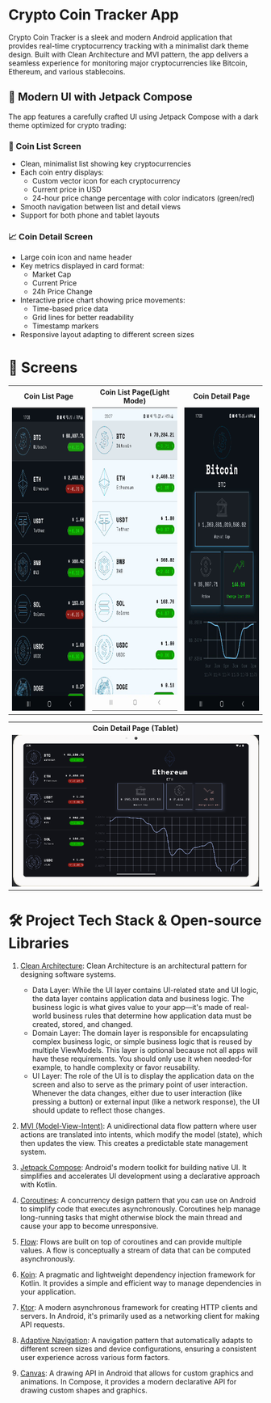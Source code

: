 # Crypto Coin Tracker App
Crypto Coin Tracker is a sleek and modern Android application that provides real-time cryptocurrency tracking with a minimalist dark theme design. Built with Clean Architecture and MVI pattern, the app delivers a seamless experience for monitoring major cryptocurrencies like Bitcoin, Ethereum, and various stablecoins.

## 🎨 Modern UI with Jetpack Compose

The app features a carefully crafted UI using Jetpack Compose with a dark theme optimized for crypto trading:

### 📱 Coin List Screen
* Clean, minimalist list showing key cryptocurrencies
* Each coin entry displays:
  * Custom vector icon for each cryptocurrency
  * Current price in USD
  * 24-hour price change percentage with color indicators (green/red)
* Smooth navigation between list and detail views
* Support for both phone and tablet layouts

### 📈 Coin Detail Screen
* Large coin icon and name header
* Key metrics displayed in card format:
  * Market Cap
  * Current Price
  * 24h Price Change
* Interactive price chart showing price movements:
  * Time-based price data
  * Grid lines for better readability
  * Timestamp markers
* Responsive layout adapting to different screen sizes

# 📱 Screens

<table>
  <tr>
    <th>Coin List Page</th>
    <th>Coin List Page(Light Mode)</th>
    <th>Coin Detail Page</th>
  </tr>
  <tr>
    <td><img src="pages/price_list_phone.png" width="300" height="600"/></td>
    <td><img src="pages/price_list_light_mode.png" width="300" height="600"/></td>
    <td><img src="pages/price_detail_phone.png" width="300" height="600"/></td>
  </tr>
</table>

<table>
  <tr>
      <th>Coin Detail Page (Tablet)</th>
  </tr>
  <tr>
   <td><img src="pages/price_detail_tablet_dark_mod.png" width="700" height="300"/></td>
  </tr>
</table>

# 🛠️ Project Tech Stack & Open-source Libraries

1. [Clean Architecture](https://blog.cleancoder.com/uncle-bob/2012/08/13/the-clean-architecture.html): Clean Architecture is an architectural pattern for designing software systems.
   - Data Layer: While the UI layer contains UI-related state and UI logic, the data layer contains application data and business logic. The business logic is what gives value to your app—it's made of real-world business rules that determine how application data must be created, stored, and changed.
   - Domain Layer: The domain layer is responsible for encapsulating complex business logic, or simple business logic that is reused by multiple ViewModels. This layer is optional because not all apps will have these requirements. You should only use it when needed-for example, to handle complexity or favor reusability.
   - UI Layer: The role of the UI is to display the application data on the screen and also to serve as the primary point of user interaction. Whenever the data changes, either due to user interaction (like pressing a button) or external input (like a network response), the UI should update to reflect those changes.

2. [MVI (Model-View-Intent)](https://medium.com/@mohammedkhudair57/mvi-architecture-pattern-in-android-0046bf9b8a2e): A unidirectional data flow pattern where user actions are translated into intents, which modify the model (state), which then updates the view. This creates a predictable state management system.

3. [Jetpack Compose](https://developer.android.com/jetpack/compose): Android's modern toolkit for building native UI. It simplifies and accelerates UI development using a declarative approach with Kotlin.

4. [Coroutines](https://developer.android.com/kotlin/coroutines): A concurrency design pattern that you can use on Android to simplify code that executes asynchronously. Coroutines help manage long-running tasks that might otherwise block the main thread and cause your app to become unresponsive.

5. [Flow](https://developer.android.com/kotlin/flow): Flows are built on top of coroutines and can provide multiple values. A flow is conceptually a stream of data that can be computed asynchronously.

6. [Koin](https://insert-koin.io/): A pragmatic and lightweight dependency injection framework for Kotlin. It provides a simple and efficient way to manage dependencies in your application.

7. [Ktor](https://ktor.io/): A modern asynchronous framework for creating HTTP clients and servers. In Android, it's primarily used as a networking client for making API requests.

8. [Adaptive Navigation](https://developer.android.com/develop/ui/compose/layouts/adaptive/build-adaptive-navigation): A navigation pattern that automatically adapts to different screen sizes and device configurations, ensuring a consistent user experience across various form factors.

9. [Canvas](https://developer.android.com/develop/ui/compose/graphics/draw/overview): A drawing API in Android that allows for custom graphics and animations. In Compose, it provides a modern declarative API for drawing custom shapes and graphics.




